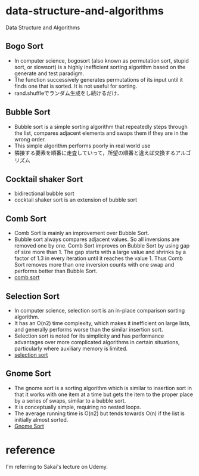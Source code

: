 # data-structure-and-algorithms
Data Structure and Algorithms

## Bogo Sort

- In computer science, bogosort (also known as permutation sort, stupid sort, or slowsort) is a highly inefficient sorting algorithm based on the generate and test paradigm.  
- The function successively generates permutations of its input until it finds one that is sorted. It is not useful for sorting.  
- rand.shuffleでランダム生成をし続けるだけ．

## Bubble Sort
- Bubble sort is a simple sorting algorithm that repeatedly steps through the list, compares adjacent elements and swaps them if they are in the wrong order.
- This simple algorithm performs poorly in real world use
- 隣接する要素を順番に走査していって，所望の順番と違えば交換するアルゴリズム

## Cocktail shaker Sort
- bidirectional bubble sort
- cocktail shaker sort is an extension of bubble sort 

## Comb Sort
- Comb Sort is mainly an improvement over Bubble Sort.   
- Bubble sort always compares adjacent values. So all inversions are removed one by one. Comb Sort improves on Bubble Sort by using gap of size more than 1. The gap starts with a large value and shrinks by a factor of 1.3 in every iteration until it reaches the value 1. Thus Comb Sort removes more than one inversion counts with one swap and performs better than Bubble Sort.
- [comb sort](https://www.geeksforgeeks.org/comb-sort/)

## Selection Sort

- In computer science, selection sort is an in-place comparison sorting algorithm.  
- It has an O(n2) time complexity, which makes it inefficient on large lists, and generally performs worse than the similar insertion sort.   
- Selection sort is noted for its simplicity and has performance advantages over more complicated algorithms in certain situations, particularly where auxiliary memory is limited.
- [selection sort](https://en.wikipedia.org/wiki/Selection_sort)

## Gnome Sort
- The gnome sort is a sorting algorithm which is similar to insertion sort in that it works with one item at a time but gets the item to the proper place by a series of swaps, similar to a bubble sort.   
- It is conceptually simple, requiring no nested loops.   
- The average running time is O(n2) but tends towards O(n) if the list is initially almost sorted.
- [Gnome Sort](https://en.wikipedia.org/wiki/Gnome_sort)




# reference
I'm referring to Sakai's lecture on Udemy.
